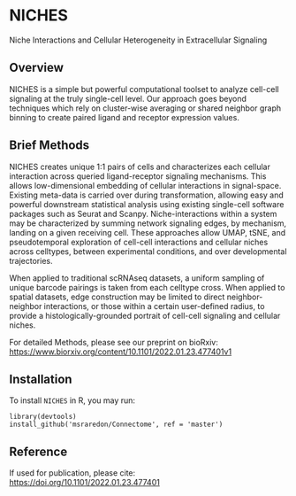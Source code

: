 # NICHES
Niche Interactions and Cellular Heterogeneity in Extracellular Signaling

## Overview
NICHES is a simple but powerful computational toolset to analyze cell-cell signaling at the truly single-cell level. Our approach goes beyond techniques which rely on cluster-wise averaging or shared neighbor graph binning to create paired ligand and receptor expression values.

## Brief Methods
NICHES creates unique 1:1 pairs of cells and characterizes each cellular interaction across queried ligand-receptor signaling mechanisms. This allows low-dimensional embedding of cellular interactions in signal-space. Existing meta-data is carried over during transformation, allowing easy and powerful downstream statistical analysis using existing single-cell software packages such as Seurat and Scanpy.  Niche-interactions within a system may be characterized by summing network signaling edges, by mechanism, landing on a given receiving cell. These approaches allow UMAP, tSNE, and pseudotemporal exploration of cell-cell interactions and cellular niches across celltypes, between experimental conditions, and over developmental trajectories.

When applied to traditional scRNAseq datasets, a uniform sampling of unique barcode pairings is taken from each celltype cross. When applied to spatial datasets, edge construction may be limited to direct neighbor-neighbor interactions, or those within a certain user-defined radius, to provide a histologically-grounded portrait of cell-cell signaling and cellular niches.

For detailed Methods, please see our preprint on bioRxiv: https://www.biorxiv.org/content/10.1101/2022.01.23.477401v1

## Installation
To install `NICHES` in R, you may run:
```
library(devtools)
install_github('msraredon/Connectome', ref = 'master')
```

## Reference
If used for publication, please cite: https://doi.org/10.1101/2022.01.23.477401
